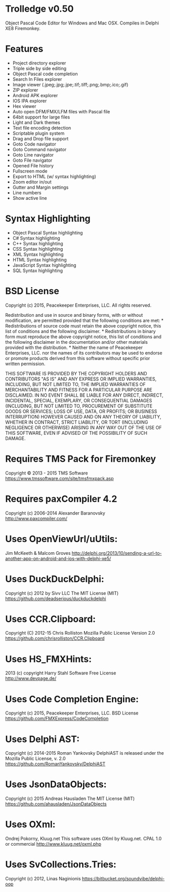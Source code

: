 # Trolledge v0.50
Object Pascal Code Editor for Windows and Mac OSX. Compiles in Delphi XE8 Firemonkey.

# Features
- Project directory explorer
- Triple side by side editing
- Object Pascal code completion
- Search In Files explorer
- Image viewer (.jpeg;.jpg;.jpe;.tif;.tiff;.png;.bmp;.ico;.gif)
- ZIP explorer
- Android APK explorer
- IOS IPA explorer
- Hex viewer
- Auto open DFM/FMX/LFM files with Pascal file
- 64bit support for large files
- Light and Dark themes
- Text file encoding detection
- Scriptable plugin system
- Drag and Drop file support
- Goto Code navigator
- Goto Command navigator
- Goto Line navigator
- Goto File navigator
- Opened File history
- Fullscreen mode
- Export to HTML (w/ syntax highlighting)
- Zoom editor in/out
- Gutter and Margin settings
- Line numbers
- Show active line

# Syntax Highlighting
- Object Pascal Syntax highlighting
- C# Syntax highlighting
- C++ Syntax highlighting
- CSS Syntax highlighting
- XML Syntax highlighting
- HTML Syntax highlighting
- JavaScript Syntax highlighting
- SQL Syntax highlighting

# BSD License

Copyright (c) 2015, Peacekeeper Enterprises, LLC.
All rights reserved.

Redistribution and use in source and binary forms, with or without
modification, are permitted provided that the following conditions are met:
    * Redistributions of source code must retain the above copyright
      notice, this list of conditions and the following disclaimer.
    * Redistributions in binary form must reproduce the above copyright
      notice, this list of conditions and the following disclaimer in the
      documentation and/or other materials provided with the distribution.
    * Neither the name of Peacekeeper Enterprises, LLC. nor the
      names of its contributors may be used to endorse or promote products
      derived from this software without specific prior written permission.

THIS SOFTWARE IS PROVIDED BY THE COPYRIGHT HOLDERS AND CONTRIBUTORS "AS IS" AND
ANY EXPRESS OR IMPLIED WARRANTIES, INCLUDING, BUT NOT LIMITED TO, THE IMPLIED
WARRANTIES OF MERCHANTABILITY AND FITNESS FOR A PARTICULAR PURPOSE ARE
DISCLAIMED. IN NO EVENT SHALL <COPYRIGHT HOLDER> BE LIABLE FOR ANY
DIRECT, INDIRECT, INCIDENTAL, SPECIAL, EXEMPLARY, OR CONSEQUENTIAL DAMAGES
(INCLUDING, BUT NOT LIMITED TO, PROCUREMENT OF SUBSTITUTE GOODS OR SERVICES;
LOSS OF USE, DATA, OR PROFITS; OR BUSINESS INTERRUPTION) HOWEVER CAUSED AND
ON ANY THEORY OF LIABILITY, WHETHER IN CONTRACT, STRICT LIABILITY, OR TORT
(INCLUDING NEGLIGENCE OR OTHERWISE) ARISING IN ANY WAY OUT OF THE USE OF THIS
SOFTWARE, EVEN IF ADVISED OF THE POSSIBILITY OF SUCH DAMAGE.

# Requires TMS Pack for Firemonkey
Copyright © 2013 - 2015 TMS Software 
https://www.tmssoftware.com/site/tmsfmxpack.asp

# Requires paxCompiler 4.2
Copyright (c) 2006-2014 Alexander Baranovsky
http://www.paxcompiler.com/

# Uses OpenViewUrl/uUtils:
Jim McKeeth & Malcom Groves
http://delphi.org/2013/10/sending-a-url-to-another-app-on-android-and-ios-with-delphi-xe5/

# Uses DuckDuckDelphi:
Copyright (c) 2012 by Sivv LLC
The MIT License (MIT)
https://github.com/deadserious/duckduckdelphi

# Uses CCR.Clipboard:
Copyright (C) 2012-15 Chris Rolliston
Mozilla Public License Version 2.0
https://github.com/chrisrolliston/CCR.Clipboard

# Uses HS_FMXHints:
2013 (c) copyright Harry Stahl Software
Free License
http://www.devpage.de/

# Uses Code Completion Engine:
Copyright (c) 2015, Peacekeeper Enterprises, LLC.
BSD License
https://github.com/FMXExpress/CodeCompletion

# Uses Delphi AST:
Copyright (c) 2014-2015 Roman Yankovsky
DelphiAST is released under the Mozilla Public License, v. 2.0
https://github.com/RomanYankovsky/DelphiAST

# Uses JsonDataObjects:
Copyright (c) 2015 Andreas Hausladen
The MIT License (MIT)
https://github.com/ahausladen/JsonDataObjects

# Uses OXml:
Ondrej Pokorny, Kluug.net
This software uses OXml by Kluug.net.
CPAL 1.0 or commercial
http://www.kluug.net/oxml.php

# Uses SvCollections.Tries:
Copyright (c) 2012, Linas Naginionis
https://bitbucket.org/soundvibe/delphi-oop
